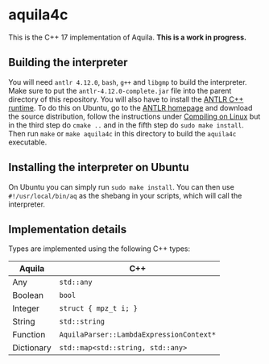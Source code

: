 # aquila4c

This is the C++ 17 implementation of Aquila. **This is a work in progress.**

## Building the interpreter

You will need `antlr 4.12.0`, `bash`, `g++` and `libgmp` to build the interpreter.
Make sure to put the `antlr-4.12.0-complete.jar` file into the parent directory of this repository.
You will also have to install the [ANTLR C++ runtime](https://github.com/antlr/antlr4/tree/master/runtime/Cpp).
To do this on Ubuntu, go to the [ANTLR homepage](https://www.antlr.org/download.html) and download the source distribution, follow the instructions under [Compiling on Linux](https://github.com/antlr/antlr4/tree/master/runtime/Cpp#compiling-on-linux) but in the third step do `cmake ..` and in the fifth step do `sudo make install`.
Then run `make` or `make aquila4c` in this directory to build the `aquila4c` executable.

## Installing the interpreter on Ubuntu

On Ubuntu you can simply run `sudo make install`.
You can then use `#!/usr/local/bin/aq` as the shebang in your scripts, which will call the interpreter.

## Implementation details

Types are implemented using the following C++ types:

| Aquila     | C++                                      |
|------------|------------------------------------------|
| Any        | `std::any`                               |
| Boolean    | `bool`                                   |
| Integer    | `struct { mpz_t i; }`                    |
| String     | `std::string`                            |
| Function   | `AquilaParser::LambdaExpressionContext*` |
| Dictionary | `std::map<std::string, std::any>`        |
